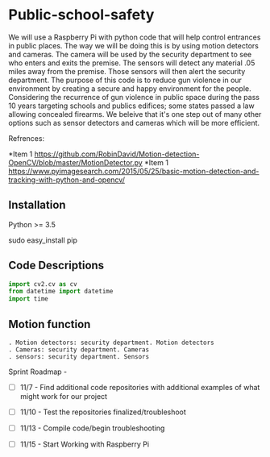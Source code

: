 # Public-school-safety
We will use a Raspberry Pi with python code that will help control entrances in public places. The way we will be doing this is by using motion detectors and cameras. The camera will be used by the security department to see who enters and exits the premise. The sensors will detect any material .05 miles away from the premise. Those sensors will then alert the security department. The purpose of this code is to reduce gun violence in our environment by creating a secure and happy environment for the people. 
Considering the recurrence of gun violence in public space during the pass 10 years targeting schools and publics edifices; some states passed a law allowing concealed firearms. We beleive that it's one step out of many other options such as sensor detectors and cameras which will be more efficient. 

Refrences:

*Item 1 https://github.com/RobinDavid/Motion-detection-OpenCV/blob/master/MotionDetector.py
*Item 1 https://www.pyimagesearch.com/2015/05/25/basic-motion-detection-and-tracking-with-python-and-opencv/

## Installation 

Python >= 3.5

sudo easy_install pip
## Code Descriptions
```python
import cv2.cv as cv
from datetime import datetime
import time
```

 
## Motion function
 
    . Motion detectors: security department. Motion detectors
    . Cameras: security department. Cameras 
    . sensors: security department. Sensors

Sprint Roadmap - 


- [ ] 11/7 - Find additional code repositories with additional examples of what might work for our project
- [ ] 11/10 - Test the repositories finalized/troubleshoot
- [ ] 11/13 - Compile code/begin troubleshooting
- [ ] 11/15 - Start Working with Raspberry Pi

